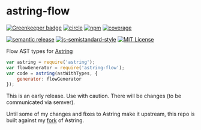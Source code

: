 # astring-flow

[![Greenkeeper badge](https://badges.greenkeeper.io/motiz88/astring-flow.svg)](https://greenkeeper.io/)
[![circle][circle-image]][circle-url]
[![npm][npm-image]][npm-url]
[![coverage][coverage-image]][coverage-url]

[![semantic release][semantic-release-image]][semantic-release-url]
[![js-semistandard-style][semistandard-image]][semistandard-url]
[![MIT License][license-image]][license-url]

Flow AST types for [Astring][astring-url]

```javascript
var astring = require('astring');
var flowGenerator = require('astring-flow');
var code = astring(astWithTypes, {
    generator: flowGenerator
});
```

This is an early release. Use with caution. There will be changes (to be communicated via semver).

Until some of my changes and fixes to Astring make it upstream, this repo is built against my [fork](https://github.com/motiz88/astring) of Astring.  

[astring-url]: https://github.com/davidbonnet/astring
[circle-image]: https://img.shields.io/circleci/project/motiz88/astring-flow.svg?style=flat-square
[circle-url]: https://circleci.com/gh/motiz88/astring-flow
[npm-image]: https://img.shields.io/npm/v/astring-flow.svg?style=flat-square
[npm-url]: https://npmjs.org/package/astring-flow
[semantic-release-image]: https://img.shields.io/badge/%20%20%F0%9F%93%A6%F0%9F%9A%80-semantic--release-e10079.svg?style=flat-square
[semantic-release-url]: https://github.com/semantic-release/semantic-release
[license-image]: http://img.shields.io/badge/license-MIT-brightgreen.svg?style=flat-square
[license-url]: http://motiz88.mit-license.org/
[semistandard-image]: https://img.shields.io/badge/code%20style-semistandard-brightgreen.svg?style=flat-square
[semistandard-url]: https://github.com/Flet/semistandard
[coverage-image]: https://img.shields.io/codecov/c/github/motiz88/astring-flow.svg
[coverage-url]: https://codecov.io/gh/motiz88/astring-flow
